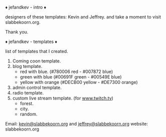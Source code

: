 ♦ jefandkev - intro ♦

designers of these templates: Kevin and Jeffrey.
and take a moment to visit slabbekoorn.org.

Thank you.

♦ jefandkev - templates ♦ 

list of templates that I created.

1. Coming coon template.
2. blog template.
   - red with blue. (#780006 red - #007872 blue)
   - green with blue (#00691F green - #00549E blue)
   - yellow with orange (#DECB00 yellow - #DE7300 orange)
3. admin control template.
4. radio template.
5. custom live stream template. (for www.twitch.tv)
   - forest.
   - city.
   - random.

Email: kevin@slabbekoorn.org and jeffrey@slabbekoorn.org
website: slabbekoorn.org

